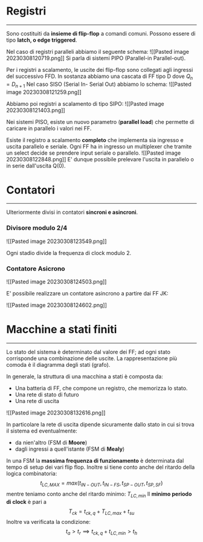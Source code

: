 # Registri
---
Sono costituiti da **insieme di flip-flop** a comandi comuni.
Possono essere di tipo **latch, o edge triggered**.

Nel caso di registri paralleli abbiamo il seguente schema:
![[Pasted image 20230308120719.png]]
Si parla di sistemi PIPO (Parallel-in Parallel-out).

Per i registri a scalamento, le uscite dei flip-flop sono collegati agli ingressi del successivo FFD.
In sostanza abbiamo una cascata di FF tipo D dove $Q_{n}=D_{n+1}$
Nel caso SISO (Serial In- Serial Out) abbiamo lo schema:
![[Pasted image 20230308121259.png]]

Abbiamo poi registri a scalamento di tipo SIPO:
![[Pasted image 20230308121403.png]]

Nei sistemi PISO, esiste un nuovo parametro (**parallel load**) che permette di caricare in parallelo i valori nei FF.

Esiste il registro a scalamento **completo** che implementa sia ingresso e uscita parallelo e seriale.
Ogni FF ha in ingresso un multiplexer che tramite un select decide se prendere input seriale o parallelo.
![[Pasted image 20230308122848.png]]
E'  dunque possibile prelevare l'uscita in parallelo o in serie dall'uscita Q(0).


# Contatori
---
Ulteriormente divisi in contatori **sincroni e asincroni**.

### Divisore modulo 2/4

![[Pasted image 20230308123549.png]]

Ogni stadio divide la frequenza di clock modulo 2.

### Contatore Asicrono

![[Pasted image 20230308124503.png]]

E' possibile realizzare un contatore asincrono a partire dai FF JK:

![[Pasted image 20230308124602.png]]


# Macchine a stati finiti
---
Lo stato del sistema è determinato dal valore dei FF; ad ogni stato corrisponde una combinazione delle uscite.
La rappresentazione più comoda è il diagramma degli stati (grafo).

In generale, la struttura di una macchina a stati è composta da:
- Una batteria di FF, che compone un registro, che memorizza lo stato.
- Una rete di stato di futuro
- Una rete di uscita

![[Pasted image 20230308132616.png]]

In particolare la rete di uscita dipende sicuramente dallo stato in cui si trova il sistema ed eventualmente:
- da nien'altro (FSM di **Moore**)
- dagli ingressi a quell'istante (FSM di **Mealy**)

In una FSM la **massima frequenza di funzionamento** è determinata dal tempo di setup dei vari flip flop.
Inoltre si tiene conto anche del ritardo della logica combinatoria:
$$
t_{LC,MAX}=max(t_{IN-OUT},t_{IN-FS},t_{SP-OUT},t_{SP,SF})
$$
mentre teniamo conto anche del ritardo minimo: $T_{LC,min}$
Il **minimo periodo di clock** è pari a 
$$
T_{ck}=t_{ck,q}+T_{LC,max}+t_{su}
$$
Inoltre va verificata la condizione:
$$
t_{a}>t_{r} \implies t_{ck,q}+t_{LC,min} >t_{h}
$$
